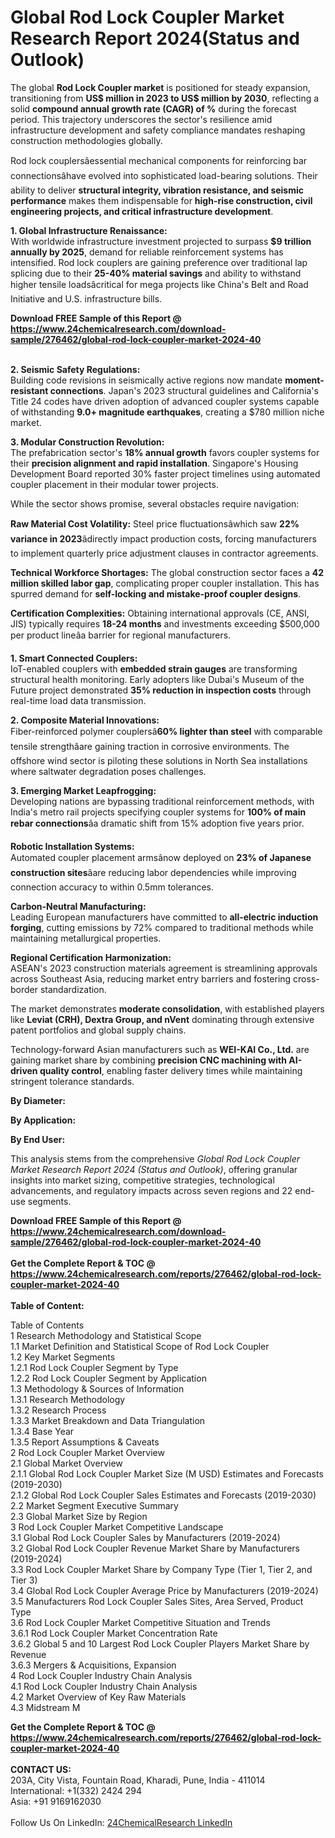 <h1>Global Rod Lock Coupler Market Research Report 2024(Status and Outlook)</h1><p>The global <strong>Rod Lock Coupler market</strong> is positioned for steady expansion, transitioning from <strong>US$ million in 2023 to US$ million by 2030</strong>, reflecting a solid <strong>compound annual growth rate (CAGR) of %</strong> during the forecast period. This trajectory underscores the sector's resilience amid infrastructure development and safety compliance mandates reshaping construction methodologies globally.</p><p>Rod lock couplersâessential mechanical components for reinforcing bar connectionsâhave evolved into sophisticated load-bearing solutions. Their ability to deliver <strong>structural integrity, vibration resistance, and seismic performance</strong> makes them indispensable for <strong>high-rise construction, civil engineering projects, and critical infrastructure development</strong>.</p><p><strong>1. Global Infrastructure Renaissance:</strong><br>
With worldwide infrastructure investment projected to surpass <strong>$9 trillion annually by 2025</strong>, demand for reliable reinforcement systems has intensified. Rod lock couplers are gaining preference over traditional lap splicing due to their <strong>25-40% material savings</strong> and ability to withstand higher tensile loadsâcritical for mega projects like China's Belt and Road Initiative and U.S. infrastructure bills.</p><div><b>Download FREE Sample of this Report @ 
            <a href="https://www.24chemicalresearch.com/download-sample/276462/global-rod-lock-coupler-market-2024-40">
            https://www.24chemicalresearch.com/download-sample/276462/global-rod-lock-coupler-market-2024-40</a></b></div><br><p><strong>2. Seismic Safety Regulations:</strong><br>
Building code revisions in seismically active regions now mandate <strong>moment-resistant connections</strong>. Japan's 2023 structural guidelines and California's Title 24 codes have driven adoption of advanced coupler systems capable of withstanding <strong>9.0+ magnitude earthquakes</strong>, creating a $780 million niche market.</p><p><strong>3. Modular Construction Revolution:</strong><br>
The prefabrication sector's <strong>18% annual growth</strong> favors coupler systems for their <strong>precision alignment and rapid installation</strong>. Singapore's Housing Development Board reported 30% faster project timelines using automated coupler placement in their modular tower projects.</p><p>While the sector shows promise, several obstacles require navigation:</p><p><strong>Raw Material Cost Volatility:</strong> Steel price fluctuationsâwhich saw <strong>22% variance in 2023</strong>âdirectly impact production costs, forcing manufacturers to implement quarterly price adjustment clauses in contractor agreements.</p><p><strong>Technical Workforce Shortages:</strong> The global construction sector faces a <strong>42 million skilled labor gap</strong>, complicating proper coupler installation. This has spurred demand for <strong>self-locking and mistake-proof coupler designs</strong>.</p><p><strong>Certification Complexities:</strong> Obtaining international approvals (CE, ANSI, JIS) typically requires <strong>18-24 months</strong> and investments exceeding $500,000 per product lineâa barrier for regional manufacturers.</p><p><strong>1. Smart Connected Couplers:</strong><br>
IoT-enabled couplers with <strong>embedded strain gauges</strong> are transforming structural health monitoring. Early adopters like Dubai's Museum of the Future project demonstrated <strong>35% reduction in inspection costs</strong> through real-time load data transmission.</p><p><strong>2. Composite Material Innovations:</strong><br>
Fiber-reinforced polymer couplersâ<strong>60% lighter than steel</strong> with comparable tensile strengthâare gaining traction in corrosive environments. The offshore wind sector is piloting these solutions in North Sea installations where saltwater degradation poses challenges.</p><p><strong>3. Emerging Market Leapfrogging:</strong><br>
Developing nations are bypassing traditional reinforcement methods, with India's metro rail projects specifying coupler systems for <strong>100% of main rebar connections</strong>âa dramatic shift from 15% adoption five years prior.</p><p><strong>Robotic Installation Systems:</strong><br>
	Automated coupler placement armsânow deployed on <strong>23% of Japanese construction sites</strong>âare reducing labor dependencies while improving connection accuracy to within 0.5mm tolerances.</p><p><strong>Carbon-Neutral Manufacturing:</strong><br>
	Leading European manufacturers have committed to <strong>all-electric induction forging</strong>, cutting emissions by 72% compared to traditional methods while maintaining metallurgical properties.</p><p><strong>Regional Certification Harmonization:</strong><br>
	ASEAN's 2023 construction materials agreement is streamlining approvals across Southeast Asia, reducing market entry barriers and fostering cross-border standardization.</p><p>The market demonstrates <strong>moderate consolidation</strong>, with established players like <strong>Leviat (CRH), Dextra Group, and nVent</strong> dominating through extensive patent portfolios and global supply chains.</p><p>Technology-forward Asian manufacturers such as <strong>WEI-KAI Co., Ltd.</strong> are gaining market share by combining <strong>precision CNC machining with AI-driven quality control</strong>, enabling faster delivery times while maintaining stringent tolerance standards.</p><p><strong>By Diameter:</strong></p><p><strong>By Application:</strong></p><p><strong>By End User:</strong></p><p>This analysis stems from the comprehensive <em>Global Rod Lock Coupler Market Research Report 2024 (Status and Outlook)</em>, offering granular insights into market sizing, competitive strategies, technological advancements, and regulatory impacts across seven regions and 22 end-use segments.</p><div><b>Download FREE Sample of this Report @ 
            <a href="https://www.24chemicalresearch.com/download-sample/276462/global-rod-lock-coupler-market-2024-40">
            https://www.24chemicalresearch.com/download-sample/276462/global-rod-lock-coupler-market-2024-40</a></b></div><br><div><b>Get the Complete Report & TOC @ 
            <a href="https://www.24chemicalresearch.com/reports/276462/global-rod-lock-coupler-market-2024-40">
            https://www.24chemicalresearch.com/reports/276462/global-rod-lock-coupler-market-2024-40</a></b></div><br>
            <b>Table of Content:</b><p>Table of Contents<br />
1 Research Methodology and Statistical Scope<br />
1.1 Market Definition and Statistical Scope of Rod Lock Coupler<br />
1.2 Key Market Segments<br />
1.2.1 Rod Lock Coupler Segment by Type<br />
1.2.2 Rod Lock Coupler Segment by Application<br />
1.3 Methodology & Sources of Information<br />
1.3.1 Research Methodology<br />
1.3.2 Research Process<br />
1.3.3 Market Breakdown and Data Triangulation<br />
1.3.4 Base Year<br />
1.3.5 Report Assumptions & Caveats<br />
2 Rod Lock Coupler Market Overview<br />
2.1 Global Market Overview<br />
2.1.1 Global Rod Lock Coupler Market Size (M USD) Estimates and Forecasts (2019-2030)<br />
2.1.2 Global Rod Lock Coupler Sales Estimates and Forecasts (2019-2030)<br />
2.2 Market Segment Executive Summary<br />
2.3 Global Market Size by Region<br />
3 Rod Lock Coupler Market Competitive Landscape<br />
3.1 Global Rod Lock Coupler Sales by Manufacturers (2019-2024)<br />
3.2 Global Rod Lock Coupler Revenue Market Share by Manufacturers (2019-2024)<br />
3.3 Rod Lock Coupler Market Share by Company Type (Tier 1, Tier 2, and Tier 3)<br />
3.4 Global Rod Lock Coupler Average Price by Manufacturers (2019-2024)<br />
3.5 Manufacturers Rod Lock Coupler Sales Sites, Area Served, Product Type<br />
3.6 Rod Lock Coupler Market Competitive Situation and Trends<br />
3.6.1 Rod Lock Coupler Market Concentration Rate<br />
3.6.2 Global 5 and 10 Largest Rod Lock Coupler Players Market Share by Revenue<br />
3.6.3 Mergers & Acquisitions, Expansion<br />
4 Rod Lock Coupler Industry Chain Analysis<br />
4.1 Rod Lock Coupler Industry Chain Analysis<br />
4.2 Market Overview of Key Raw Materials<br />
4.3 Midstream M</p><div><b>Get the Complete Report & TOC @ 
            <a href="https://www.24chemicalresearch.com/reports/276462/global-rod-lock-coupler-market-2024-40">
            https://www.24chemicalresearch.com/reports/276462/global-rod-lock-coupler-market-2024-40</a></b></div><br><b>CONTACT US:</b><br>
            203A, City Vista, Fountain Road, Kharadi, Pune, India - 411014<br>
            International: +1(332) 2424 294<br>
            Asia: +91 9169162030 <br><br>
            Follow Us On LinkedIn: <a href="https://www.linkedin.com/company/24chemicalresearch/">24ChemicalResearch LinkedIn</a>